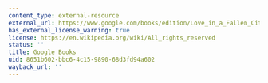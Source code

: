 ```yaml
---
content_type: external-resource
external_url: https://www.google.com/books/edition/Love_in_a_Fallen_City/vbCiDgAAQBAJ?hl=en&gbpv=1
has_external_license_warning: true
license: https://en.wikipedia.org/wiki/All_rights_reserved
status: ''
title: Google Books
uid: 8651b602-bbc6-4c15-9890-68d3fd94a602
wayback_url: ''
---
```

